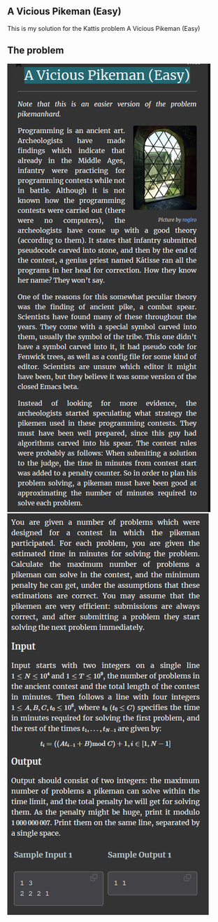 ## A Vicious Pikeman (Easy)
This is my solution for the Kattis problem A Vicious Pikeman (Easy)

## The problem

![AViciousPikeman(Easy)](AViciousPikemanEasyP1.png) 
![AViciousPikeman(Easy)](AViciousPikemanEasyP2.png) 
